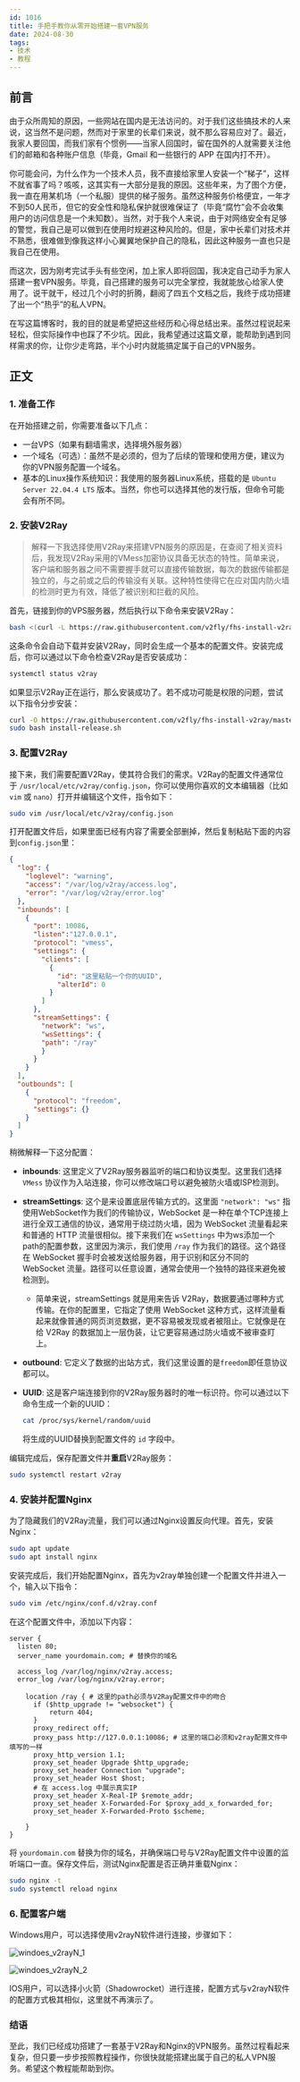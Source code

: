 ```yaml
---
id: 1016
title: 手把手教你从零开始搭建一套VPN服务
date: 2024-08-30
tags: 
- 技术
- 教程
---
```


## 前言

由于众所周知的原因，一些网站在国内是无法访问的。对于我们这些搞技术的人来说，这当然不是问题，然而对于家里的长辈们来说，就不那么容易应对了。最近，我家人要回国，而我们家有个惯例——当家人回国时，留在国外的人就需要关注他们的邮箱和各种账户信息（毕竟，Gmail 和一些银行的 APP 在国内打不开）。

你可能会问，为什么作为一个技术人员，我不直接给家里人安装一个“梯子”，这样不就省事了吗？咳咳，这其实有一大部分是我的原因。这些年来，为了图个方便，我一直在用某机场（一个私服）提供的梯子服务。虽然这种服务价格便宜，一年才不到50人民币，但它的安全性和隐私保护就很难保证了（毕竟“腐竹”会不会收集用户的访问信息是一个未知数）。当然，对于我个人来说，由于对网络安全有足够的警觉，我自己是可以做到在使用时规避这种风险的。但是，家中长辈们对技术并不熟悉，很难做到像我这样小心翼翼地保护自己的隐私，因此这种服务一直也只是我自己在使用。

而这次，因为刚考完试手头有些空闲，加上家人即将回国，我决定自己动手为家人搭建一套VPN服务。毕竟，自己搭建的服务可以完全掌控，我就能放心给家人使用了。说干就干，经过几个小时的折腾，翻阅了四五个文档之后，我终于成功搭建了出一个“热乎”的私人VPN。

在写这篇博客时，我的目的就是希望把这些经历和心得总结出来。虽然过程说起来轻松，但实际操作中也踩了不少坑。因此，我希望通过这篇文章，能帮助到遇到同样需求的你，让你少走弯路，半个小时内就能搞定属于自己的VPN服务。

## 正文

### 1. 准备工作

在开始搭建之前，你需要准备以下几点：

- 一台VPS（如果有翻墙需求，选择境外服务器）
- 一个域名（可选）：虽然不是必须的，但为了后续的管理和使用方便，建议为你的VPN服务配置一个域名。
- 基本的Linux操作系统知识：我使用的服务器Linux系统，搭载的是 `Ubuntu Server 22.04.4 LTS` 版本。当然，你也可以选择其他的发行版，但命令可能会有所不同。

### 2. 安装V2Ray

> 解释一下我选择使用V2Ray来搭建VPN服务的原因是，在查阅了相关资料后，我发现V2Ray采用的VMess加密协议具备无状态的特性。简单来说，客户端和服务器之间不需要握手就可以直接传输数据，每次的数据传输都是独立的，与之前或之后的传输没有关联。这种特性使得它在应对国内防火墙的检测时更为有效，降低了被识别和拦截的风险。

首先，链接到你的VPS服务器，然后执行以下命令来安装V2Ray：

```bash
bash <(curl -L https://raw.githubusercontent.com/v2fly/fhs-install-v2ray/master/install-release.sh)
```

这条命令会自动下载并安装V2Ray，同时会生成一个基本的配置文件。安装完成后，你可以通过以下命令检查V2Ray是否安装成功：

```bash
systemctl status v2ray
```

如果显示V2Ray正在运行，那么安装成功了。若不成功可能是权限的问题，尝试以下指令分步安装：

```bash
curl -O https://raw.githubusercontent.com/v2fly/fhs-install-v2ray/master/install-release.sh
sudo bash install-release.sh
```

### 3. 配置V2Ray

接下来，我们需要配置V2Ray，使其符合我们的需求。V2Ray的配置文件通常位于 `/usr/local/etc/v2ray/config.json`，你可以使用你喜欢的文本编辑器（比如 `vim` 或 `nano`）打开并编辑这个文件，指令如下：

```bash
sudo vim /usr/local/etc/v2ray/config.json
```

打开配置文件后，如果里面已经有内容了需要全部删掉，然后复制粘贴下面的内容到`config.json`里：

```json
{
  "log": {
    "loglevel": "warning",
    "access": "/var/log/v2ray/access.log",
    "error": "/var/log/v2ray/error.log"
  },
  "inbounds": [
    {
      "port": 10086,
      "listen":"127.0.0.1",
      "protocol": "vmess",
      "settings": {
        "clients": [
          {
            "id": "这里粘贴一个你的UUID",
            "alterId": 0
          }
        ]
      },
      "streamSettings": {
        "network": "ws",
        "wsSettings": {
        "path": "/ray"
        }
      }
    }
  ],
  "outbounds": [
    {
      "protocol": "freedom",
      "settings": {}
    }
  ]
}
```

稍微解释一下这分配置：

- **inbounds**: 这里定义了V2Ray服务器监听的端口和协议类型。这里我们选择 `VMess` 协议作为入站连接，你可以修改端口号以避免被防火墙或ISP检测到。
- **streamSettings**: 这个是来设置底层传输方式的。这里面 `"network": "ws"` 指使用WebSocket作为我们的传输协议，WebSocket 是一种在单个TCP连接上进行全双工通信的协议，通常用于绕过防火墙，因为 WebSocket 流量看起来和普通的 HTTP 流量很相似。接下来我们在 `wsSettings` 中为ws添加一个path的配置参数，这里因为演示，我们使用 `/ray` 作为我们的路径。这个路径在 WebSocket 握手时会被发送给服务器，用于识别和区分不同的 WebSocket 流量。路径可以任意设置，通常会使用一个独特的路径来避免被检测到。
  - 简单来说，streamSettings 就是用来告诉 V2Ray，数据要通过哪种方式传输。在你的配置里，它指定了使用 WebSocket 这种方式，这样流量看起来就像普通的网页浏览数据，更不容易被发现或者被阻止。它就像是在给 V2Ray 的数据加上一层伪装，让它更容易通过防火墙或不被审查盯上。
- **outbound**: 它定义了数据的出站方式，我们这里设置的是`freedom`即任意协议都可以。
- **UUID**: 这是客户端连接到你的V2Ray服务器时的唯一标识符。你可以通过以下命令生成一个新的UUID：

    ```bash
    cat /proc/sys/kernel/random/uuid
    ```

    将生成的UUID替换到配置文件的 `id` 字段中。

编辑完成后，保存配置文件并**重启**V2Ray服务：

```bash
sudo systemctl restart v2ray
```

### 4. 安装并配置Nginx

为了隐藏我们的V2Ray流量，我们可以通过Nginx设置反向代理。首先，安装Nginx：

```bash
sudo apt update
sudo apt install nginx
```

安装完成后，我们开始配置Nginx，首先为v2ray单独创建一个配置文件并进入一个，输入以下指令：

```bash
sudo vim /etc/nginx/conf.d/v2ray.conf
```

在这个配置文件中，添加以下内容：

```nginx
server {
  listen 80;
  server_name yourdomain.com; # 替换你的域名

  access_log /var/log/nginx/v2ray.access;
  error_log /var/log/nginx/v2ray.error;

    location /ray { # 这里的path必须与V2Ray配置文件中的吻合
      if ($http_upgrade != "websocket") { 
          return 404;
      }
      proxy_redirect off;
      proxy_pass http://127.0.0.1:10086; # 这里的端口必须和v2ray配置文件中填写的一样
      proxy_http_version 1.1;
      proxy_set_header Upgrade $http_upgrade;
      proxy_set_header Connection "upgrade";
      proxy_set_header Host $host;
      # 在 access.log 中展示真实IP
      proxy_set_header X-Real-IP $remote_addr;
      proxy_set_header X-Forwarded-For $proxy_add_x_forwarded_for;
      proxy_set_header X-Forwarded-Proto $scheme;

    }
}
```

将 `yourdomain.com` 替换为你的域名，并确保端口号与V2Ray配置文件中设置的监听端口一直。保存文件后，测试Nginx配置是否正确并重载Nginx：

```bash
sudo nginx -t
sudo systemctl reload nginx
```

### 6. 配置客户端

Windows用户，可以选择使用v2rayN软件进行连接，步骤如下：

![windoes_v2rayN_1](./blogImg/1016/windoes_v2rayN_1.png)

![windoes_v2rayN_2](./blogImg/1016/windoes_v2rayN_2.png)

IOS用户，可以选择小火箭（Shadowrocket）进行连接，配置方式与v2rayN软件的配置方式极其相似，这里就不再演示了。

### 结语

至此，我们已经成功搭建了一套基于V2Ray和Nginx的VPN服务。虽然过程看起来复杂，但只要一步步按照教程操作，你很快就能搭建出属于自己的私人VPN服务。希望这个教程能帮助到你。


